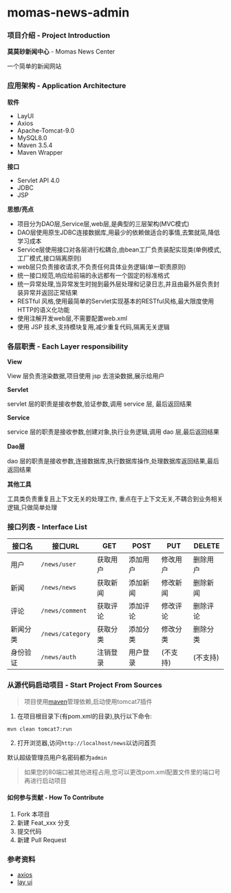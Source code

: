 # momas-news-admin

### 项目介绍 - Project Introduction

**莫莫砂新闻中心** - Momas News Center

一个简单的新闻网站

### 应用架构 - Application Architecture

**软件**

- LayUI
- Axios
- Apache-Tomcat-9.0
- MySQL8.0
- Maven 3.5.4
- Maven Wrapper

**接口**

- Servlet API 4.0
- JDBC
- JSP 

**思想/亮点**

- 项目分为DAO层,Service层,web层,是典型的三层架构(MVC模式)
- DAO层使用原生JDBC连接数据库,用最少的依赖做适合的事情,去繁就简,降低学习成本 
- Service层使用接口对各层进行松耦合,由bean工厂负责装配实现类(单例模式,工厂模式,接口隔离原则)
- web层只负责接收请求,不负责任何具体业务逻辑(单一职责原则)
- 统一接口规范,响应给前端的永远都有一个固定的标准格式
- 统一异常处理,当异常发生时抛到最外层处理和记录日志,并且由最外层负责封装异常并返回正常结果
- RESTful 风格,使用最简单的Servlet实现基本的RESTful风格,最大限度使用HTTP的语义化功能
- 使用注解开发web层,不需要配置web.xml
- 使用 JSP 技术,支持模块复用,减少重复代码,隔离无关逻辑

### 各层职责 - Each Layer responsibility

**View**

View 层负责渲染数据,项目使用 jsp 去渲染数据,展示给用户

**Servlet**  

servlet 层的职责是接收参数,验证参数,调用 service 层, 最后返回结果

**Service**  

service 层的职责是接收参数,创建对象,执行业务逻辑,调用 dao 层,最后返回结果

**Dao层**  

dao 层的职责是接收参数,连接数据库,执行数据库操作,处理数据库返回结果,最后返回结果

**其他工具**  

工具类负责重复且上下文无关的处理工作, 重点在于上下文无关,不耦合到业务相关逻辑,只做简单处理

### 接口列表 - Interface List

接口名 | 接口URL | GET | POST | PUT | DELETE  
--- | --- | --- | --- | ---| --- 
用户 | `/news/user` | 获取用户 | 添加用户 | 修改用户 | 删除用户  
新闻 | `/news/news` | 获取新闻 | 添加新闻 | 修改新闻 | 删除新闻  
评论 | `/news/comment` | 获取评论 | 添加评论 | 修改评论 | 删除评论  
新闻分类 | `/news/category` | 获取分类 | 添加分类 | 修改分类 | 删除分类  
身份验证 | `/news/auth` | 注销登录 | 用户登录 | (不支持) | (不支持)   


### 从源代码启动项目 - Start Project From Sources

> 项目使用[maven](http://maven.apache.org/)管理依赖,启动使用tomcat7插件

1. 在项目根目录下(有pom.xml的目录),执行以下命令:

```
mvn clean tomcat7:run
```
	
2. 打开浏览器,访问`http://localhost/news`以访问首页

默认超级管理员用户名密码都为`admin`

> 如果您的80端口被其他进程占用,您可以更改pom.xml配置文件里的端口号再进行启动项目


#### 如何参与贡献 - How To Contribute

1. Fork 本项目
2. 新建 Feat_xxx 分支
3. 提交代码
4. 新建 Pull Request

### 参考资料
- [axios](https://www.npmjs.com/package/axios)
- [lay ui](https://www.layui.com/doc/)
